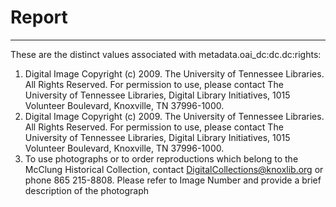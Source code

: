 # Report
---
These are the distinct values associated with metadata.oai_dc:dc.dc:rights:

1. Digital Image Copyright (c) 2009. The University of Tennessee Libraries. All Rights Reserved. For permission to use, please contact The University of Tennessee Libraries, Digital Library Initiatives, 1015 Volunteer Boulevard, Knoxville, TN 37996-1000.
2. Digital Image Copyright (c) 2009. The University of Tennessee Libraries. All Rights
        Reserved. For permission to use, please contact The University of Tennessee Libraries,
        Digital Library Initiatives, 1015 Volunteer Boulevard, Knoxville, TN 37996-1000.
3. To use photographs or to order reproductions which belong to the McClung Historical Collection, contact DigitalCollections@knoxlib.org or phone 865 215-8808. Please refer to Image Number and provide a brief description of the photograph

